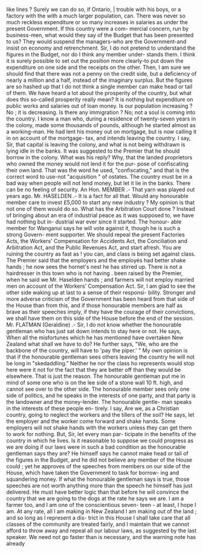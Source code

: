 like lines ? Surely we can do so, if Ontario, | trouble with his boys, or a factory with the with a much larger population, can. There was never so much reckless expenditure or so many increases in salaries as under the present Government. If this country were a com- mercial concern, run by business-men, what would they say of the Budget that has been presented to us? They would suspend the managers-who are the Government-and insist on economy and retrenchment. Sir, I do not pretend to understand the figures in the Budget, nor do I think any member under- stands them. I think it is surely possible to set out the position more clearly-to put down the expenditure on one side and the receipts on the other. Then, I am sure we should find that there was not a penny on the credit side, but a deficiency of nearly a million and a half, instead of the imaginary surplus. But the figures are so hashed up that I do not think a single member can make head or tail of them. We have heard a lot about the prosperity of the country, but what does this so-called prosperity really mean? It is nothing but expenditure on public works and salaries out of loan money. Is our population increasing ? No ; it is decreasing. Is there any immigration ? No; not a soul is coming into the country. I know a man who, during a residence of twenty-seven years in the colony, made some thousands of pounds, although he started almost as a working-man. He had lent his money out on mortgage, but is now calling it in on account of the mortgage- tax, and intends leaving the country. I say, Sir, that capital is leaving the colony, and what is not being withdrawn is lying idle in the banks. It was suggested to the Premier that he should borrow in the colony. What was his reply? Why, that the landed proprietors who owned the money would not lend it for the pur- pose of confiscating their own land. That was the word he used, "confiscating," and that is the correct word to use-not "acquisition " of ostates. The country must be in a bad way when people will not lend money, but let it lie in the banks. There can be no feeling of security. An Hon. MEMBER .- That yarn was played out years ago. Mr. HASELDEN .- It is a fact for all that. Would any honourable member care to invest £5,000 to start any new industry ? My opinion is that not one of them would do so. What has the Arbitration Court done ? Instead of bringing about an era of industrial peace as it was supposed to, we have had nothing but in- dustrial war ever since it started. The honour- able member for Wanganui says he will vote against it, though he is such a strong Govern- ment supporter. We should repeal the present Factories Acts, the Workers' Compensation for Accidents Act, the Conciliation and Arbitration Act, and the Public Revenues Act, and start afresh. You are ruining the country as fast as ! you can, and class is being set against class. The Premier said that the employers and the employés had better shake hands ; he now sees the hornet's nest he has stirred up. There is not a hairdresser in this town who is not having . been raised by the Premier, when he said we Mr. Haselden hands ; and farmers will not employ married men on account of the Workers' Compensation Act. Sir, I am glad to see the other side waking up at last to a sense of their responsi- bility. Stronger and more adverse criticism of the Government has been heard from that side of the House than from this, and if those honourable members are half as brave as their speeches imply, if they have the courage of their convictions, we shall have them on this side of the House before the end of the session. Mr. FLATMAN (Geraldine) .- Sir, I do not know whether the honourable gentleman who has just sat down intends to stay here or not. He says, When all the misfortunes which he has mentioned have overtaken New Zealand what shall we have to do? He further says, "We, who are the backbone of the country, will have to 'pay the piper.' " My own opinion is that if the honourable gentleman sees others leaving the country he will not be long in "skedaddling." Neither he nor the class ho represents would stop here were it not for the fact that they are better off than they would be elsewhere. That is just the reason. The honourable gentleman put me in mind of some one who is on the lee side of a stone wall 10 ft. high, and cannot see over to the other side. The honourable member sees only one side of politics, and he speaks in the interests of one party, and that party is the landowner and the money-lender. The honourable gentle- man speaks in the interests of these people en- tirely. I say, Are we, as a Christian country, going to neglect the workers and the tillers of the soil? He says, let the employer and the worker come forward and shake hands. Some employers will not shake hands with the workers unless they can get them to work for nothing. But, Sir, let every man par- ticipate in the benefits of the country in which he lives. Is it reasonable to suppose we could progress as we are doing if our laws were in such a bad condition as the honourable gentleman says they are? He himself says he cannot make head or tail of the figures in the Budget, and he did not believe any member of the House could ; yet he approves of the speeches from members on our side of the House, which have taken the Government to task for borrow- ing and squandering money. If what the honourable gentleman says is true, those speeches are not worth anything more than the speech he himself has just delivered. He must have better logic than that before he will convince the country that we are going to the dogs at the rate he says we are. I am a farmer too, and I am one of the conscientious seven- teen - at least, I hope I am. At any rate, all I am making in New Zealand I am making out of the land ; and so long as I represent a dis- trict in this House I shall take care that all classes of the community are treated fairly, and I maintain that we cannot afford to throw away and repeal all our labour laws, as suggested by the last speaker. We need not go faster than is necessary, and the warning note has already 